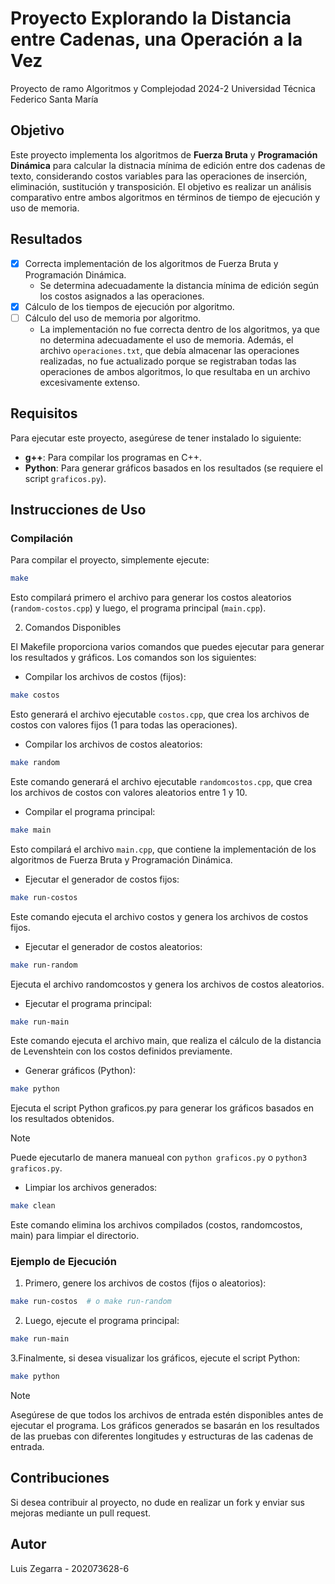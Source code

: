 # Proyecto Explorando la Distancia entre Cadenas, una Operación a la Vez
Proyecto de ramo Algoritmos y Complejodad 2024-2 Universidad Técnica Federico Santa María

## Objetivo
Este proyecto implementa los algoritmos de **Fuerza Bruta** y **Programación Dinámica** para calcular la distnacia mínima de edición entre dos cadenas de texto, considerando costos variables para las operaciones de inserción, eliminación, sustitución y transposición. El objetivo es realizar un análisis comparativo entre ambos algoritmos en términos de tiempo de ejecución y uso de memoria.

## Resultados
- [x] Correcta implementación de los algoritmos de Fuerza Bruta y Programación Dinámica.
    - Se determina adecuadamente la distancia mínima de edición según los costos asignados a las operaciones.
- [x] Cálculo de los tiempos de ejecución por algoritmo.
- [ ] Cálculo del uso de memoria por algoritmo.
    - La implementación no fue correcta dentro de los algoritmos, ya que no determina adecuadamente el uso de memoria. 
    Además, el archivo `operaciones.txt`, que debía almacenar las operaciones realizadas, no fue actualizado porque se registraban todas las operaciones de ambos algoritmos, lo que resultaba en un archivo excesivamente extenso.

## Requisitos
Para ejecutar este proyecto, asegúrese de tener instalado lo siguiente:

- **g++**: Para compilar los programas en C++.
- **Python**: Para generar gráficos basados en los resultados (se requiere el script `graficos.py`).

## Instrucciones de Uso

### Compilación

Para compilar el proyecto, simplemente ejecute:
```zsh
make
```
Esto compilará primero el archivo para generar los costos aleatorios (`random-costos.cpp`) y luego, el programa principal (`main.cpp`).

2. Comandos Disponibles

El Makefile proporciona varios comandos que puedes ejecutar para generar los resultados y gráficos. Los comandos son los siguientes:

- Compilar los archivos de costos (fijos):
```zsh
make costos
```
Esto generará el archivo ejecutable `costos.cpp`, que crea los archivos de costos con valores fijos (1 para todas las operaciones).

- Compilar los archivos de costos aleatorios:
```zsh
make random
```
Este comando generará el archivo ejecutable `randomcostos.cpp`, que crea los archivos de costos con valores aleatorios entre 1 y 10.

- Compilar el programa principal:
```zsh
make main
```
Esto compilará el archivo `main.cpp`, que contiene la implementación de los algoritmos de Fuerza Bruta y Programación Dinámica.

- Ejecutar el generador de costos fijos:
```zsh
make run-costos
```
Este comando ejecuta el archivo costos y genera los archivos de costos fijos.

- Ejecutar el generador de costos aleatorios:
```zsh
make run-random
```
Ejecuta el archivo randomcostos y genera los archivos de costos aleatorios.

- Ejecutar el programa principal:
```zsh
make run-main
```
Este comando ejecuta el archivo main, que realiza el cálculo de la distancia de Levenshtein con los costos definidos previamente.

- Generar gráficos (Python):
```zsh
make python
```
Ejecuta el script Python graficos.py para generar los gráficos basados en los resultados obtenidos.

>[!NOTE]
> Puede ejecutarlo de manera manueal con `python graficos.py` o `python3 graficos.py`.

- Limpiar los archivos generados:
```zsh
make clean
```
Este comando elimina los archivos compilados (costos, randomcostos, main) para limpiar el directorio.

### Ejemplo de Ejecución

1. Primero, genere los archivos de costos (fijos o aleatorios):
```zsh
make run-costos  # o make run-random
```

2. Luego, ejecute el programa principal:
```zsh
make run-main
```

3.Finalmente, si desea visualizar los gráficos, ejecute el script Python:
```zsh
make python
```

>[!NOTE]
> Asegúrese de que todos los archivos de entrada estén disponibles antes de ejecutar el programa.
> Los gráficos generados se basarán en los resultados de las pruebas con diferentes longitudes y estructuras de las cadenas de entrada.

## Contribuciones

Si desea contribuir al proyecto, no dude en realizar un fork y enviar sus mejoras mediante un pull request.

## Autor 
Luis Zegarra - 202073628-6
